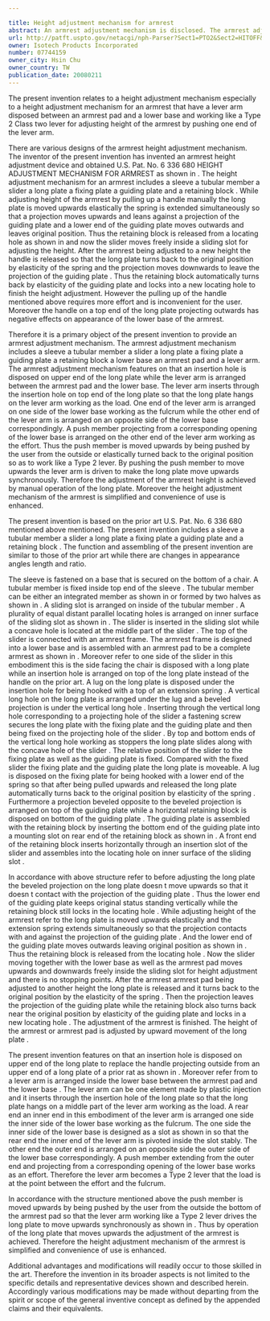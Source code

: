 ```yaml
---

title: Height adjustment mechanism for armrest
abstract: An armrest adjustment mechanism is disclosed. The armrest adjustment mechanism includes a sleeve, a tubular member, a slider, a long plate, a fixing plate, a guiding plate, a retaining block, a lower base, an armrest pad and a lever arm. The armrest adjustment mechanism features on that: an insertion hole is disposed on upper end of the long plate while the lever arm is arranged inside a space between the armrest pad and the lower base. The lever arm inserts through the insertion hole on top end of the long plate so that the long plate hangs on the lever arm, working as a load. One end of the lever arm is arranged on one side of the lower base, working as the fulcrum while the other end of the lever arm is arranged on an opposite side of the lower base correspondingly. A push member projecting from a corresponding opening of the lower base is arranged on the other end of the lever arm, working as the effort. Thus the push member is moved upwards by being pushed by the user from the outside or elastically turned back to the original position so as to make the lever arm (like a Type-2 lever) drives the long plate to move upwards synchronously. Therefore, the adjustment of the armrest height is achieved.
url: http://patft.uspto.gov/netacgi/nph-Parser?Sect1=PTO2&Sect2=HITOFF&p=1&u=%2Fnetahtml%2FPTO%2Fsearch-adv.htm&r=1&f=G&l=50&d=PALL&S1=07744159&OS=07744159&RS=07744159
owner: Isotech Products Incorporated
number: 07744159
owner_city: Hsin Chu
owner_country: TW
publication_date: 20080211
---
```

The present invention relates to a height adjustment mechanism especially to a height adjustment mechanism for an armrest that have a lever arm disposed between an armrest pad and a lower base and working like a Type 2 Class two lever for adjusting height of the armrest by pushing one end of the lever arm.

There are various designs of the armrest height adjustment mechanism. The inventor of the present invention has invented an armrest height adjustment device and obtained U.S. Pat. No. 6 336 680 HEIGHT ADJUSTMENT MECHANISM FOR ARMREST as shown in . The height adjustment mechanism for an armrest includes a sleeve a tubular member a slider a long plate a fixing plate a guiding plate and a retaining block . While adjusting height of the armrest by pulling up a handle manually the long plate is moved upwards elastically the spring is extended simultaneously so that a projection moves upwards and leans against a projection of the guiding plate and a lower end of the guiding plate moves outwards and leaves original position. Thus the retaining block is released from a locating hole as shown in and now the slider moves freely inside a sliding slot for adjusting the height. After the armrest being adjusted to a new height the handle is released so that the long plate turns back to the original position by elasticity of the spring and the projection moves downwards to leave the projection of the guiding plate . Thus the retaining block automatically turns back by elasticity of the guiding plate and locks into a new locating hole to finish the height adjustment. However the pulling up of the handle mentioned above requires more effort and is inconvenient for the user. Moreover the handle on a top end of the long plate projecting outwards has negative effects on appearance of the lower base of the armrest.

Therefore it is a primary object of the present invention to provide an armrest adjustment mechanism. The armrest adjustment mechanism includes a sleeve a tubular member a slider a long plate a fixing plate a guiding plate a retaining block a lower base an armrest pad and a lever arm. The armrest adjustment mechanism features on that an insertion hole is disposed on upper end of the long plate while the lever arm is arranged between the armrest pad and the lower base. The lever arm inserts through the insertion hole on top end of the long plate so that the long plate hangs on the lever arm working as the load. One end of the lever arm is arranged on one side of the lower base working as the fulcrum while the other end of the lever arm is arranged on an opposite side of the lower base correspondingly. A push member projecting from a corresponding opening of the lower base is arranged on the other end of the lever arm working as the effort. Thus the push member is moved upwards by being pushed by the user from the outside or elastically turned back to the original position so as to work like a Type 2 lever. By pushing the push member to move upwards the lever arm is driven to make the long plate move upwards synchronously. Therefore the adjustment of the armrest height is achieved by manual operation of the long plate. Moreover the height adjustment mechanism of the armrest is simplified and convenience of use is enhanced.

The present invention is based on the prior art U.S. Pat. No. 6 336 680 mentioned above mentioned. The present invention includes a sleeve a tubular member a slider a long plate a fixing plate a guiding plate and a retaining block . The function and assembling of the present invention are similar to those of the prior art while there are changes in appearance angles length and ratio.

The sleeve is fastened on a base that is secured on the bottom of a chair. A tubular member is fixed inside top end of the sleeve . The tubular member can be either an integrated member as shown in or formed by two halves as shown in . A sliding slot is arranged on inside of the tubular member . A plurality of equal distant parallel locating holes is arranged on inner surface of the sliding slot as shown in . The slider is inserted in the sliding slot while a concave hole is located at the middle part of the slider . The top of the slider is connected with an armrest frame. The armrest frame is designed into a lower base and is assembled with an armrest pad to be a complete armrest as shown in . Moreover refer to one side of the slider in this embodiment this is the side facing the chair is disposed with a long plate while an insertion hole is arranged on top of the long plate instead of the handle on the prior art. A lug on the long plate is disposed under the insertion hole for being hooked with a top of an extension spring . A vertical long hole on the long plate is arranged under the lug and a beveled projection is under the vertical long hole . Inserting through the vertical long hole corresponding to a projecting hole of the slider a fastening screw secures the long plate with the fixing plate and the guiding plate and then being fixed on the projecting hole of the slider . By top and bottom ends of the vertical long hole working as stoppers the long plate slides along with the concave hole of the slider . The relative position of the slider to the fixing plate as well as the guiding plate is fixed. Compared with the fixed slider the fixing plate and the guiding plate the long plate is moveable. A lug is disposed on the fixing plate for being hooked with a lower end of the spring so that after being pulled upwards and released the long plate automatically turns back to the original position by elasticity of the spring . Furthermore a projection beveled opposite to the beveled projection is arranged on top of the guiding plate while a horizontal retaining block is disposed on bottom of the guiding plate . The guiding plate is assembled with the retaining block by inserting the bottom end of the guiding plate into a mounting slot on rear end of the retaining block as shown in . A front end of the retaining block inserts horizontally through an insertion slot of the slider and assembles into the locating hole on inner surface of the sliding slot .

In accordance with above structure refer to before adjusting the long plate the beveled projection on the long plate doesn t move upwards so that it doesn t contact with the projection of the guiding plate . Thus the lower end of the guiding plate keeps original status standing vertically while the retaining block still locks in the locating hole . While adjusting height of the armrest refer to the long plate is moved upwards elastically and the extension spring extends simultaneously so that the projection contacts with and against the projection of the guiding plate . And the lower end of the guiding plate moves outwards leaving original position as shown in . Thus the retaining block is released from the locating hole . Now the slider moving together with the lower base as well as the armrest pad moves upwards and downwards freely inside the sliding slot for height adjustment and there is no stopping points. After the armrest armrest pad being adjusted to another height the long plate is released and it turns back to the original position by the elasticity of the spring . Then the projection leaves the projection of the guiding plate while the retaining block also turns back near the original position by elasticity of the guiding plate and locks in a new locating hole . The adjustment of the armrest is finished. The height of the armrest or armrest pad is adjusted by upward movement of the long plate .

The present invention features on that an insertion hole is disposed on upper end of the long plate to replace the handle projecting outside from an upper end of a long plate of a prior rat as shown in . Moreover refer from to a lever arm is arranged inside the lower base between the armrest pad and the lower base . The lever arm can be one element made by plastic injection and it inserts through the insertion hole of the long plate so that the long plate hangs on a middle part of the lever arm working as the load. A rear end an inner end in this embodiment of the lever arm is arranged one side the inner side of the lower base working as the fulcrum. The one side the inner side of the lower base is designed as a slot as shown in so that the rear end the inner end of the lever arm is pivoted inside the slot stably. The other end the outer end is arranged on an opposite side the outer side of the lower base correspondingly. A push member extending from the outer end and projecting from a corresponding opening of the lower base works as an effort. Therefore the lever arm becomes a Type 2 lever that the load is at the point between the effort and the fulcrum.

In accordance with the structure mentioned above the push member is moved upwards by being pushed by the user from the outside the bottom of the armrest pad so that the lever arm working like a Type 2 lever drives the long plate to move upwards synchronously as shown in . Thus by operation of the long plate that moves upwards the adjustment of the armrest is achieved. Therefore the height adjustment mechanism of the armrest is simplified and convenience of use is enhanced.

Additional advantages and modifications will readily occur to those skilled in the art. Therefore the invention in its broader aspects is not limited to the specific details and representative devices shown and described herein. Accordingly various modifications may be made without departing from the spirit or scope of the general inventive concept as defined by the appended claims and their equivalents.

